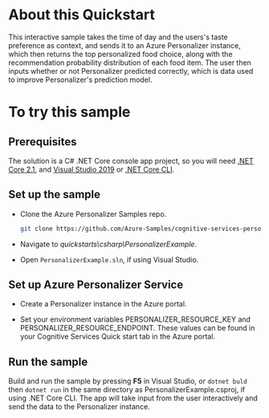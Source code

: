 # About this Quickstart

This interactive sample takes the time of day and the users's taste preference as context, and sends it to an Azure Personalizer instance, which then returns the top personalized food choice, along with the recommendation probability distribution of each food item. The user then inputs whether or not Personalizer predicted correctly, which is data used to improve Personalizer's prediction model.

# To try this sample

## Prerequisites

The solution is a C# .NET Core console app project, so you will need [.NET Core 2.1](https://dotnet.microsoft.com/download/dotnet-core/2.1), and [Visual Studio 2019](https://visualstudio.microsoft.com/vs/) or [.NET Core CLI](https://docs.microsoft.com/en-us/dotnet/core/tools/).

## Set up the sample

- Clone the Azure Personalizer Samples repo.

    ```bash
    git clone https://github.com/Azure-Samples/cognitive-services-personalizer-samples.git
    ```

- Navigate to _quickstarts\csharp\PersonalizerExample_.

- Open `PersonalizerExample.sln`, if using Visual Studio.

## Set up Azure Personalizer Service

- Create a Personalizer instance in the Azure portal.

- Set your environment variables PERSONALIZER_RESOURCE_KEY and PERSONALIZER_RESOURCE_ENDPOINT. These values can be found in your Cognitive Services Quick start tab in the Azure portal.

## Run the sample

Build and run the sample by pressing **F5** in Visual Studio, or `dotnet buld` then `dotnet run` in the same directory as PersonalizerExample.csproj, if using .NET Core CLI. The app will take input from the user interactively and send the data to the Personalizer instance.
